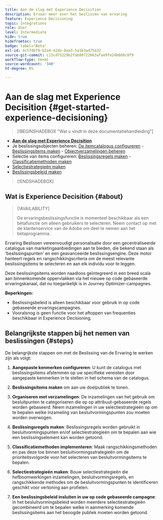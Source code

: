 ```yaml
---
title: Aan de slag met Experience Decisition
description: Ervaar meer over het beslissen van ervaring
feature: Experience Decisioning
topic: Integrations
role: User
level: Intermediate
hide: true
hidefromtoc: true
badge: label="Beta"
exl-id: 4c57dbf9-b2a4-42da-8aa3-5a1b3a475a32
source-git-commit: c13cd73229b2fab80722663afae9fe24b660c0f9
workflow-type: tm+mt
source-wordcount: '340'
ht-degree: 0%

---
```


# Aan de slag met Experience Decisition {#get-started-experience-decisioning}

>[!BEGINSHADEBOX &quot;Wat u vindt in deze documentatiehandleiding&quot;]

* **[Aan de slag met Experience Decisition](gs-experience-decisioning.md)**
* Je beslissingsobjecten beheren: [De itemcatalogus configureren](catalogs.md) - [Beslissingsitems maken](items.md) - [Objectverzamelingen beheren](collections.md)
* Selectie van items configureren: [Beslissingsregels maken](rules.md) - [Classificatiemethoden maken](ranking.md)
* [Selectiestrategieën maken](selection-strategies.md)
* [Beslissingsbeleid maken](create-decision.md)

>[!ENDSHADEBOX]

## Wat is Experience Decisition {#about}

>[!AVAILABILITY]
>
>De ervaringsbeslissingsfunctie is momenteel beschikbaar als een bètafunctie om alleen gebruikers te selecteren. Neem contact op met de klantenservice van de Adobe om deel te nemen aan het bètaprogramma.

Ervaring Beslissen vereenvoudigt personalisatie door een gecentraliseerde catalogus van marketingaanbiedingen aan te bieden, die bekend staan als &#39;beslissingspunten&#39; en een geavanceerde beslissingsengine. Deze motor hanteert regels en rangschikkingscriteria om de meest relevante beslissingsitems te selecteren en aan elk individu voor te leggen.

Deze beslissingsitems worden naadloos geïntegreerd in een breed scala aan binnenkomende oppervlakken via het nieuwe op code gebaseerde ervaringskanaal, dat nu toegankelijk is in Journey Optimizer-campagnes.

**Beperkingen:**

* Beslissingsbeleid is alleen beschikbaar voor gebruik in op code gebaseerde ervaringscampagnes.
* Vooralsnog is geen functie voor het aftoppen van frequenties beschikbaar in Experience Decisioning.

## Belangrijkste stappen bij het nemen van beslissingen {#steps}

De belangrijkste stappen om met de Beslissing van de Ervaring te werken zijn als volgt:

1. **Aangepaste kenmerken configureren**: U kunt de catalogus met beslissingsitems afstemmen op uw specifieke vereisten door aangepaste kenmerken in te stellen in het schema van de catalogus.

1. **Beslissingsitems maken** om aan uw doelpubliek te tonen.

1. **Organiseren met verzamelingen**: De inzamelingen van het gebruik om besluitpunten te categoriseren die op op attribuut-gebaseerde regels worden gebaseerd. Neem inzamelingen in uw selectiestrategieën op om te bepalen welke inzameling van besluitvormingspunten zou moeten worden overwogen.

1. **Beslissingsregels maken**: Beslissingsregels worden gebruikt in besluitvormingspunten en/of selectiestrategieën om te bepalen aan wie een beslissingselement kan worden getoond.

1. **Classificatiemethoden implementeren**: Maak rangschikkingsmethoden en pas deze toe binnen besluitvormingsstrategieën om de prioriteitsvolgorde voor het selecteren van besluitvormingsitems te bepalen.

1. **Selectiestrategieën maken**: Bouw selectiestrategieën die hefboomwerkingen inzamelingen, besluitvormingsregels, en rangschikkende methodes om de besluitvormingspunten te identificeren geschikt voor vertoning aan profielen.

1. **Een beslissingsbeleid insluiten in uw op code gebaseerde campagne**: In het besluitvormingsbeleid worden meerdere selectiestrategieën gecombineerd om te bepalen welke in aanmerking komende beslissingsitems aan het beoogde publiek moeten worden getoond.
